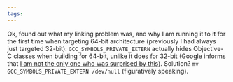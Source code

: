 ```yaml
---
tags: 
---
```


Ok, found out what my linking problem was, and why I am running it to it for the first time when targeting 64-bit architecture (previously I had always just targeted 32-bit): `GCC_SYMBOLS_PRIVATE_EXTERN` actually hides Objective-C classes when building for 64-bit, unlike it does for 32-bit (Google informs that [I am not the only one who was surprised by this](http://lists.apple.com/archives/xcode-users/2009/Dec/msg00178.html)). Solution? `mv GCC_SYMBOLS_PRIVATE_EXTERN /dev/null` (figuratively speaking).

